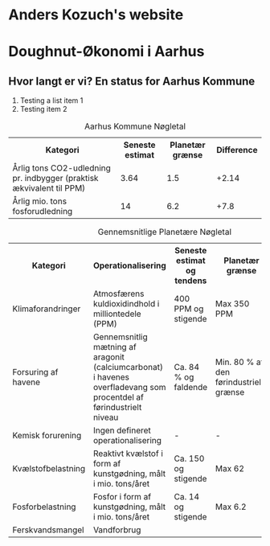# Anders Kozuch's website
<!DOCTYPE>
<!DOCTYPE>
<html>
    <body>
        <h1>
            Doughnut-Økonomi i Aarhus
        </h1>
        <h2>
            Hvor langt er vi? En status for Aarhus Kommune
        </h2>
        <ol>
            <li> Testing a list item 1</li>
            <li> Testing item 2 </li>
        </ol>
        <table>
            <caption> Aarhus Kommune Nøgletal </caption>
            <tr>
                <th>Kategori</th>
                <th>Seneste estimat</th>
                <th>Planetær grænse</th>
                <th>Difference</th>
            </tr>
            <tr>
                <td>Årlig tons CO2-udledning pr. indbygger (praktisk ækvivalent til PPM) </td>
                <td>3.64</td>
                <td>1.5</td>
                <td>+2.14</td>
            </tr>
            <tr>
                <td>Årlig mio. tons fosforudledning </td>
                <td>14</td>
                <td>6.2</td>
                <td>+7.8</td>
            </tr>
        </table>
        <table>
            <caption>Gennemsnitlige Planetære Nøgletal</caption>
            <tr>
                <th>Kategori</th>
                <th>Operationalisering</th>
                <th>Seneste estimat og tendens</th>
                <th>Planetær grænse</th>
                <th>Difference</th>
            </tr>
            <tr>
                <td>Klimaforandringer</td>
                <td>Atmosfærens kuldioxidindhold i milliontedele (PPM)</td>
                <td>400 PPM og stigende</td>
                <td>Max 350 PPM</td>
                <td>+50 PPM</td>
            </tr>
            <tr>
                <td>Forsuring af havene</td>
                <td>Gennemsnitlig mætning af aragonit (calciumcarbonat) i havenes overfladevang som procentdel af førindustrielt niveau </td>
                <td>Ca. 84 % og faldende</td>
                <td>Min. 80 % af den førindustrielle grænse</td>
                <td> -4% </td>
            </tr>
            <tr>
                <td>Kemisk forurening</td>
                <td>Ingen defineret operationalisering</td>
                <td>-</td>
                <td>-</td>
                <td>-</td>
            </tr>
            <tr>
                <td>Kvælstofbelastning</td>
                <td>Reaktivt kvælstof i form af kunstgødning, målt i mio. tons/året</td>
                <td>Ca. 150 og stigende</td>
                <td>Max 62</td>
                <td>+88</td>
            </tr>
            <tr>
                <td>Fosforbelastning</td>
                <td>Fosfor i form af kunstgødning, målt i mio. tons/året</td>
                <td>Ca. 14 og stigende</td>
                <td>Max 6.2</td>
                <td>+7.7</td>
            </tr>
            <tr>
                <td>Ferskvandsmangel</td>
                <td>Vandforbrug </td>
            </tr>
        </table>
    </body>
</html>